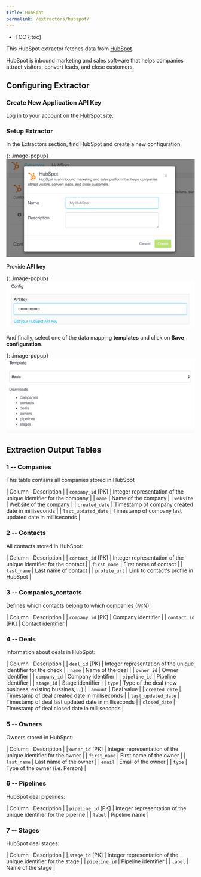 ```yaml
---
title: HubSpot
permalink: /extractors/hubspot/
---
```


* TOC
{:toc}

This HubSpot extractor fetches data from [HubSpot](http://www.hubspot.com/).

HubSpot is inbound marketing and sales software that helps companies attract visitors, convert leads, and close customers.

## Configuring Extractor

### Create New Application API Key

Log in to your account on the [HubSpot](http://www.hubspot.com/) site.

### Setup Extractor
In the Extractors section, find HubSpot and create a new configuration.

{: .image-popup}
![HubSpot New Configuration](/extractors/hubspot/01-new-configuration.png)

Provide **API key**

{: .image-popup}
![HubSpot Credentials](/extractors/hubspot/02-credentials.png)

And finally, select one of the data mapping **templates** and click on **Save configuration**.

{: .image-popup}
![HubSpot Data Mapping](/extractors/hubspot/06-template.png)

## Extraction Output Tables

### 1 -- Companies

This table contains all companies stored in HubSpot

| Column | Description |
| `company_id` [PK] | Integer representation of the unique identifier for the company |
| `name` | Name of the company |
| `website` | Website of the company |
| `created_date` | Timestamp of company created date in milliseconds |
| `last_updated_date` | Timestamp of company last updated date in milliseconds |

### 2 -- Contacts

All contacts stored in HubSpot:

| Column | Description |
| `contact_id` [PK] | Integer representation of the unique identifier for the contact |
| `first_name` | First name of contact |
| `last_name` | Last name of contact |
| `profile_url` | Link to contact's profile in HubSpot |

### 3 -- Companies_contacts

Defines which contacts belong to which companies (M:N):

| Column | Description |
| `company_id` [PK] | Company identifier |
| `contact_id` [PK] | Contact identifier |

### 4 -- Deals

Information about deals in HubSpot:

| Column | Description |
| `deal_id` [PK] | Integer representation of the unique identifier for the check |
| `name` | Name of the deal |
| `owner_id` | Owner identifier |
| `company_id` | Company identifier |
| `pipeline_id` | Pipeline identifier |
| `stage_id` | Stage identifier |
| `type` | Type of the deal (new business, existing bussines, ...) |
| `amount` | Deal value |
| `created_date` | Timestamp of deal created date in milliseconds |
| `last_updated_date` | Timestamp of deal last updated date in milliseconds |
| `closed_date` | Timestamp of deal closed date in milliseconds |

### 5 -- Owners

Owners stored in HubSpot:

| Column | Description |
| `owner_id` [PK] | Integer representation of the unique identifier for the owner |
| `first_name` | First name of the owner |
| `last_name` | Last name of the owner |
| `email` | Email of the owner |
| `type` | Type of the owner (i.e. Person) |

### 6 -- Pipelines

HubSpot deal pipelines:

| Column | Description |
| `pipeline_id` [PK] | Integer representation of the unique identifier for the pipeline |
| `label` | Pipeline name |

### 7 -- Stages

HubSpot deal stages:

| Column | Description |
| `stage_id` [PK] | Integer representation of the unique identifier for the stage |
| `pipeline_id` | Pipeline identifier |
| `label` | Name of the stage |
